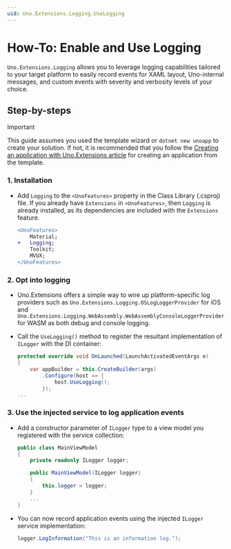 ```yaml
---
uid: Uno.Extensions.Logging.UseLogging
---
```

# How-To: Enable and Use Logging

`Uno.Extensions.Logging` allows you to leverage logging capabilities tailored to your target platform to easily record events for XAML layout, Uno-internal messages, and custom events with severity and verbosity levels of your choice.

## Step-by-steps

> [!IMPORTANT]
> This guide assumes you used the template wizard or `dotnet new unoapp` to create your solution. If not, it is recommended that you follow the [Creating an application with Uno.Extensions article](xref:Uno.Extensions.HowToGettingStarted) for creating an application from the template.

### 1. Installation

* Add `Logging` to the `<UnoFeatures>` property in the Class Library (.csproj) file. If you already have `Extensions` in `<UnoFeatures>`, then `Logging` is already installed, as its dependencies are included with the `Extensions` feature.

    ```diff
    <UnoFeatures>
        Material;
    +   Logging;
        Toolkit;
        MVUX;
    </UnoFeatures>
    ```

### 2. Opt into logging

* Uno.Extensions offers a simple way to wire up platform-specific log providers such as `Uno.Extensions.Logging.OSLogLoggerProvider` for iOS and `Uno.Extensions.Logging.WebAssembly.WebAssemblyConsoleLoggerProvider` for WASM as both debug and console logging.

* Call the `UseLogging()` method to register the resultant implementation of `ILogger` with the DI container:

    ```csharp
    protected override void OnLaunched(LaunchActivatedEventArgs e)
    {
        var appBuilder = this.CreateBuilder(args)
            .Configure(host => {
                host.UseLogging();
            });
    ...
    ```

### 3. Use the injected service to log application events

* Add a constructor parameter of `ILogger` type to a view model you registered with the service collection:

    ```cs
    public class MainViewModel
    {
        private readonly ILogger logger;

        public MainViewModel(ILogger logger)
        {
            this.logger = logger;
        }
        ...
    }
    ```

* You can now record application events using the injected `ILogger` service implementation:

    ```csharp
    logger.LogInformation("This is an information log.");
    ```
